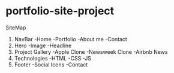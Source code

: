 # portfolio-site-project

SiteMap

1. NavBar
   -Home
   -Portfolio
   -About me
   -Contact
2. Hero
   -Image
   -Headline
3. Project Gallery
   -Apple Clone
   -Newsweek Clone
   -Airbnb News
4. Technologies
   -HTML
   -CSS
   -JS
5. Footer
   -Social Icons
   -Contact

